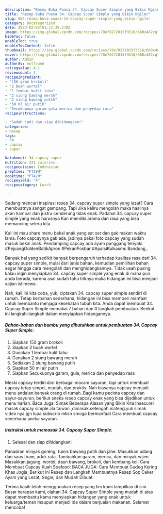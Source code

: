 ```yaml
---
description: "Resep Buka Puasa 34. Capcay Super Simple yang Bikin Ngiler"
title: "Resep Buka Puasa 34. Capcay Super Simple yang Bikin Ngiler"
slug: 604-resep-buka-puasa-34-capcay-super-simple-yang-bikin-ngiler
category: Uncategorized
date: 2023-02-03T01:33:39.370Z
image: https://img-global.cpcdn.com/recipes/78e70272015f3516/680x482cq70/34-capcay-super-simple-foto-resep-utama.jpg
hideToc: false
enableToc: true
enableTocContent: false
thumbnail: https://img-global.cpcdn.com/recipes/78e70272015f3516/680x482cq70/34-capcay-super-simple-foto-resep-utama.jpg
cover: https://img-global.cpcdn.com/recipes/78e70272015f3516/680x482cq70/34-capcay-super-simple-foto-resep-utama.jpg
author: Admin
authorAv: notfound
ratingvalue: 4.1
reviewcount: 4
recipeingredient:
- "150 gram brokoli"
- "2 buah wortel"
- "1 lembar kulit tahu"
- "2 siung bawang merah"
- "2 siung bawang putih"
- "50 ml air putih"
- "Secukupnya garam gula merica dan penyedap rasa"
recipeinstructions:

- "Sudah jadi dan siap dihidangkan!"
categories:
- Resep
tags:
- 34
- capcay
- super

katakunci: 34 capcay super 
nutrition: 221 calories
recipecuisine: Indonesian
preptime: "PT29M"
cooktime: "PT42M"
recipeyield: "4"
recipecategory: Lunch

---
```



Sedang mencari inspirasi resep 34. capcay super simple yang lezat? Cara membuatnya sangat gampang. Tapi Jika keliru mengolah maka hasilnya akan hambar dan justru cenderung tidak enak. Padahal 34. capcay super simple yang enak harusnya Kan memiliki aroma dan rasa yang bisa memancing selera kita.


Kali ini mau share menu bekal anak yang sat set dan gak makan waktu lama. Foto capcaynya gak ada, jadinya pakai foto capcay yang sudah masuk bekal anak. Pendamping capcay ada ayam panggang teriyaki. #PejuangGoldenBatikApron #PekanPosbar #ApaIsiKulkasmu Bandung,.

Banyak hal yang sedikit banyak berpengaruh terhadap kualitas rasa dari 34. capcay super simple, mulai dari jenis bahan, kemudian pemilihan bahan segar hingga cara mengolah dan menghidangkannya. Tidak usah pusing kalau ingin menyiapkan 34. capcay super simple yang enak di mana pun anda berada, karena asal sudah tahu triknya maka hidangan ini bisa menjadi sajian istimewa.


Nah, kali ini kita coba, yuk, ciptakan 34. capcay super simple sendiri di rumah. Tetap berbahan sederhana, hidangan ini bisa memberi manfaat untuk membantu menjaga kesehatan tubuh kita. Anda dapat membuat 34. Capcay Super Simple memakai 7 bahan dan 0 langkah pembuatan. Berikut ini langkah-langkah dalam menyiapkan hidangannya.

<!--inarticleads1-->

##### Bahan-bahan dan bumbu yang dibutuhkan untuk pembuatan 34. Capcay Super Simple:

1. Siapkan 150 gram brokoli
1. Siapkan 2 buah wortel
1. Gunakan 1 lembar kulit tahu
1. Gunakan 2 siung bawang merah
1. Sediakan 2 siung bawang putih
1. Siapkan 50 ml air putih
1. Siapkan Secukupnya garam, gula, merica dan penyedap rasa


Meski capcay terdiri dari berbagai macam sayuran, tapi untuk membuat capcay tetap simpel, mudah, dan praktis. Nah biasanya capcay menjadi menu andalan banyak orang di rumah. Bagi kamu pecinta capcay dan sayur-sayuran, berikut aneka resep capcay enak yang bisa dijadikan untuk menu harian. Baca Juga: Simak Beberapa Alasan yang Bikin Kita Insecure! masak capcay simple ala taiwan ,dimasak.setengah mateng.yuk simak video nya jgn lupa subscrib mksh smoga bermanfaat Cara membuat capcay sederhana aneka sayuran. 

<!--inarticleads2-->

##### Instruksi untuk memasak 34. Capcay Super Simple:


1. Selesai dan siap dihidangkan!

Panaskan minyak goreng, tumis bawang putih dan jahe. Masukkan udang dan saus tiram, aduk rata. Tambahkan garam, merica, dan minyak wijen. Masukkan jagung, wortel, daun bawang, brokoli, dan kembang kol. Cara Membuat Capcay Kuah Seafood: BACA JUGA: Cara Membuat Gudeg Kering Khas Jogja, Berikut Ini Resep dan Langkah Membuatnya Resep Sop Ceker Ayam yang Lezat, Segar, dan Mudah Dibuat. 

Terima kasih telah menggunakan resep yang tim kami tampilkan di sini. Besar harapan kami, olahan 34. Capcay Super Simple yang mudah di atas dapat membantu kamu menyiapkan hidangan yang enak untuk keluarga/teman maupun menjadi ide dalam berjualan makanan. Selamat mencoba!
